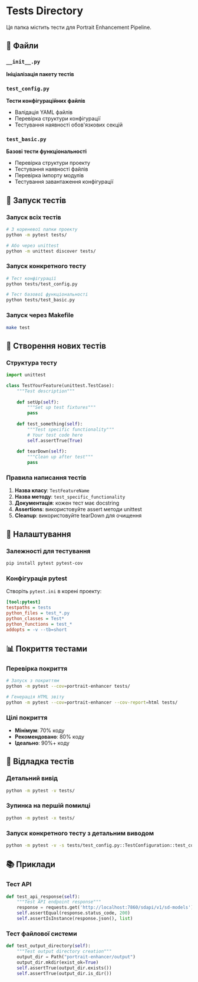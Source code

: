 # Tests Directory

Ця папка містить тести для Portrait Enhancement Pipeline.

## 📁 Файли

### `__init__.py`
**Ініціалізація пакету тестів**

### `test_config.py`
**Тести конфігураційних файлів**
- Валідація YAML файлів
- Перевірка структури конфігурації
- Тестування наявності обов'язкових секцій

### `test_basic.py`
**Базові тести функціональності**
- Перевірка структури проекту
- Тестування наявності файлів
- Перевірка імпорту модулів
- Тестування завантаження конфігурації

## 🚀 Запуск тестів

### Запуск всіх тестів
```bash
# З кореневої папки проекту
python -m pytest tests/

# Або через unittest
python -m unittest discover tests/
```

### Запуск конкретного тесту
```bash
# Тест конфігурації
python tests/test_config.py

# Тест базової функціональності
python tests/test_basic.py
```

### Запуск через Makefile
```bash
make test
```

## 📝 Створення нових тестів

### Структура тесту
```python
import unittest

class TestYourFeature(unittest.TestCase):
    """Test description"""
    
    def setUp(self):
        """Set up test fixtures"""
        pass
    
    def test_something(self):
        """Test specific functionality"""
        # Your test code here
        self.assertTrue(True)
    
    def tearDown(self):
        """Clean up after test"""
        pass
```

### Правила написання тестів
1. **Назва класу**: `TestFeatureName`
2. **Назва методу**: `test_specific_functionality`
3. **Документація**: кожен тест має docstring
4. **Assertions**: використовуйте assert методи unittest
5. **Cleanup**: використовуйте tearDown для очищення

## 🔧 Налаштування

### Залежності для тестування
```bash
pip install pytest pytest-cov
```

### Конфігурація pytest
Створіть `pytest.ini` в корені проекту:
```ini
[tool:pytest]
testpaths = tests
python_files = test_*.py
python_classes = Test*
python_functions = test_*
addopts = -v --tb=short
```

## 📊 Покриття тестами

### Перевірка покриття
```bash
# Запуск з покриттям
python -m pytest --cov=portrait-enhancer tests/

# Генерація HTML звіту
python -m pytest --cov=portrait-enhancer --cov-report=html tests/
```

### Цілі покриття
- **Мінімум**: 70% коду
- **Рекомендовано**: 80% коду
- **Ідеально**: 90%+ коду

## 🐛 Відладка тестів

### Детальний вивід
```bash
python -m pytest -v tests/
```

### Зупинка на першій помилці
```bash
python -m pytest -x tests/
```

### Запуск конкретного тесту з детальним виводом
```bash
python -m pytest -v -s tests/test_config.py::TestConfiguration::test_config_structure
```

## 📚 Приклади

### Тест API
```python
def test_api_response(self):
    """Test API endpoint response"""
    response = requests.get('http://localhost:7860/sdapi/v1/sd-models')
    self.assertEqual(response.status_code, 200)
    self.assertIsInstance(response.json(), list)
```

### Тест файлової системи
```python
def test_output_directory(self):
    """Test output directory creation"""
    output_dir = Path("portrait-enhancer/output")
    output_dir.mkdir(exist_ok=True)
    self.assertTrue(output_dir.exists())
    self.assertTrue(output_dir.is_dir())
```
